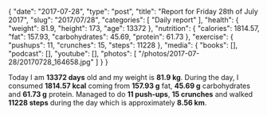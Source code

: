 {
    "date": "2017-07-28",
    "type": "post",
    "title": "Report for Friday 28th of July 2017",
    "slug": "2017\/07\/28",
    "categories": [
        "Daily report"
    ],
    "health": {
        "weight": 81.9,
        "height": 173,
        "age": 13372
    },
    "nutrition": {
        "calories": 1814.57,
        "fat": 157.93,
        "carbohydrates": 45.69,
        "protein": 61.73
    },
    "exercise": {
        "pushups": 11,
        "crunches": 15,
        "steps": 11228
    },
    "media": {
        "books": [],
        "podcast": [],
        "youtube": [],
        "photos": [
            "\/photos\/2017-07-28\/20170728_164658.jpg"
        ]
    }
}

Today I am <strong>13372 days</strong> old and my weight is <strong>81.9 kg</strong>. During the day, I consumed <strong>1814.57 kcal</strong> coming from <strong>157.93 g</strong> fat, <strong>45.69 g</strong> carbohydrates and <strong>61.73 g</strong> protein. Managed to do <strong>11 push-ups</strong>, <strong>15 crunches</strong> and walked <strong>11228 steps</strong> during the day which is approximately <strong>8.56 km</strong>.